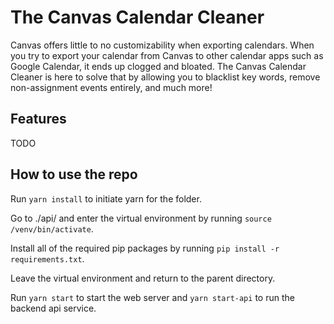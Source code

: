 # The Canvas Calendar Cleaner


Canvas offers little to no customizability when exporting calendars. 
When you try to export your calendar from Canvas to other calendar apps 
such as Google Calendar, it ends up clogged and bloated. The Canvas 
Calendar Cleaner is here to solve that by allowing you to blacklist key 
words, remove non-assignment events entirely, and much more!

## Features

TODO

## How to use the repo

Run `yarn install` to initiate yarn for the folder.

Go to ./api/ and enter the virtual environment by running `source /venv/bin/activate`.

Install all of the required pip packages by running `pip install -r requirements.txt`.

Leave the virtual environment and return to the parent directory.

Run `yarn start` to start the web server and `yarn start-api` to run the backend api service.
